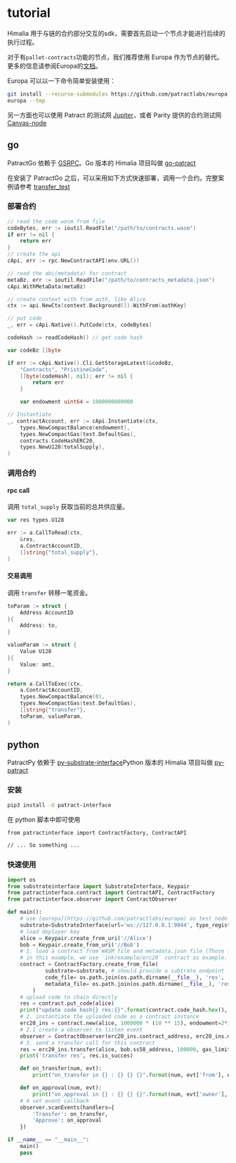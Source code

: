 # tutorial

Himalia 用于与链的合约部分交互的sdk，需要首先启动一个节点才能进行后续的执行过程。

对于有`pallet-contracts`功能的节点，我们推荐使用 Europa 作为节点的替代。更多的信息请参阅Europa的[文档](./europa/intro/overview.md)。

Europa 可以以一下命令简单安装使用：

```bash
git install --recurse-submodules https://github.com/patractlabs/europa.git --force --locked
europa --tmp
```

另一方面也可以使用 Patract 的测试网 [Jupiter](https://github.com/patractlabs/jupiter)，或者 Parity 提供的合约测试网 [Canvas-node](https://github.com/paritytech/canvas-node.git)

## go

PatractGo 依赖于 [GSRPC](https://github.com/centrifuge/go-substrate-rpc-client)。Go 版本的 Himalia 项目叫做 [go-patract](https://github.com/patractlabs/go-patract)

在安装了 PatractGo 之后，可以采用如下方式快速部署，调用一个合约。完整案例请参考 [transfer_test](https://github.com/patractlabs/go-patract/blob/master/contracts/erc20/transfer_test.go)

### 部署合约

```go
// read the code wasm from file
codeBytes, err := ioutil.ReadFile("/path/to/contracts.wasm")
if err != nil {
    return err
}
// create the api
cApi, err := rpc.NewContractAPI(env.URL())

// read the abi(metadata) for contract
metaBz, err := ioutil.ReadFile("/path/to/contracts_metadata.json")
cApi.WithMetaData(metaBz)

// create context with from auth, like Alice
ctx := api.NewCtx(context.Background()).WithFrom(authKey)

// put code
_, err = cApi.Native().PutCode(ctx, codeBytes)

codeHash := readCodeHash() // get code hash

var codeBz []byte

if err := cApi.Native().Cli.GetStorageLatest(&codeBz,
    "Contracts", "PristineCode",
    []byte(codeHash), nil); err != nil {
        return err
    }

	var endowment uint64 = 1000000000000

// Instantiate
_, contractAccount, err := cApi.Instantiate(ctx,
    types.NewCompactBalance(endowment),
    types.NewCompactGas(test.DefaultGas),
    contracts.CodeHashERC20,
    types.NewU128(totalSupply),
)    
```

### 调用合约
#### rpc call

调用 `total_supply` 获取当前的总共供应量。

```go
var res types.U128

err := a.CallToRead(ctx,
    &res,
    a.ContractAccountID,
    []string{"total_supply"},
)
```

#### 交易调用

调用 `transfer` 转移一笔资金。

```go
toParam := struct {
    Address AccountID
}{
    Address: to,
}

valueParam := struct {
    Value U128
}{
    Value: amt,
}

return a.CallToExec(ctx,
    a.ContractAccountID,
    types.NewCompactBalance(0),
    types.NewCompactGas(test.DefaultGas),
    []string{"transfer"},
    toParam, valueParam,
)
```

## python

PatractPy 依赖于 [py-substrate-interface](https://github.com/polkascan/py-substrate-interface)Python 版本的 Himalia 项目叫做 [py-patract](https://github.com/patractlabs/py-patract)

### 安装

```bash
pip3 install -U patract-interface 
```

在 python 脚本中即可使用

```bash
from patractinterface import ContractFactory, ContractAPI

// ... So something ...
```

### 快速使用
```python
import os
from substrateinterface import SubstrateInterface, Keypair
from patractinterface.contract import ContractAPI, ContractFactory
from patractinterface.observer import ContractObserver

def main():
    # use [europa](https://github.com/patractlabs/europa) as test node endpoint, notice `type_registry` should set correctly.
    substrate=SubstrateInterface(url='ws://127.0.0.1:9944', type_registry_preset="default", type_registry={'types': {'LookupSource': 'MultiAddress'}})
    # load deployer key
    alice = Keypair.create_from_uri('//Alice')
    bob = Keypair.create_from_uri('//Bob')
    # 1. load a contract from WASM file and metadata.json file (Those files is complied by [ink!](https://github.com/paritytech/ink))
    # in this example, we use `ink/example/erc20` contract as example.
    contract = ContractFactory.create_from_file(
            substrate=substrate, # should provide a subtrate endpoint
            code_file= os.path.join(os.path.dirname(__file__), 'res', 'erc20.wasm'),
            metadata_file= os.path.join(os.path.dirname(__file__), 'res', 'erc20.json')
        )
    # upload code to chain directly
    res = contract.put_code(alice)
    print("update code hash{} res:{}".format(contract.code_hash.hex(), res.is_succes))
    # 2. instantiate the uploaded code as a contract instance
    erc20_ins = contract.new(alice, 1000000 * (10 ** 15), endowment=2*10**10, gas_limit=20000000000, deployment_salt="0x12")
    # 2.1 create a observer to listen event
    observer = ContractObserver(erc20_ins.contract_address, erc20_ins.metadata, substrate)
    # 3. send a transfer call for this contract
    res = erc20_ins.transfer(alice, bob.ss58_address, 100000, gas_limit=20000000000)
    print('transfer res', res.is_succes)

    def on_transfer(num, evt):
        print("on_transfer in {} : {} {} {}".format(num, evt['from'], evt['to'], evt['value']))

    def on_approval(num, evt):
        print("on_approval in {} : {} {} {}".format(num, evt['owner'], evt['spender'], evt['value']))
    # 4 set event callback 
    observer.scanEvents(handlers={
        'Transfer': on_transfer,
        'Approve': on_approval
    })

if __name__ == "__main__":
    main()
    pass
```